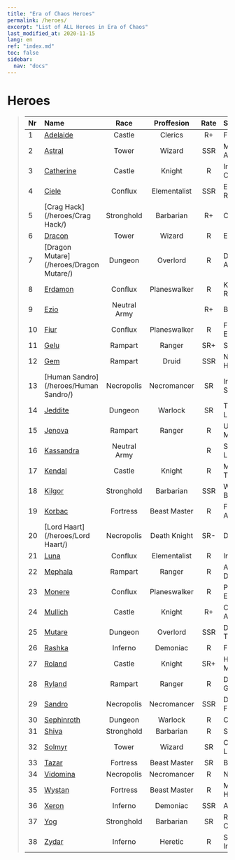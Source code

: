 ```yaml
---
title: "Era of Chaos Heroes"
permalink: /heroes/
excerpt: "List of ALL Heroes in Era of Chaos"
last_modified_at: 2020-11-15
lang: en
ref: "index.md"
toc: false
sidebar:
  nav: "docs"
---
```

# Heroes
>  | Nr |    Name    |  Race   |  Proffesion   |  Rate  |    Specialty     |
>  |:---|:-----------|:-------:|:-------------:|:------:|:-----------------|
>  | 1 | [Adelaide](/heroes/Adelaide/) | Castle | Clerics | R+ |  Frost Ring  |
>  | 2 | [Astral](/heroes/Astral/) | Tower | Wizard | SSR |  Magic Amplification  |
>  | 3 | [Catherine](/heroes/Catherine/) | Castle | Knight | R |  Iron Crusader  |
>  | 4 | [Ciele](/heroes/Ciele/) | Conflux | Elementalist | SSR |  Elemental Resonance  |
>  | 5 | [Crag Hack](/heroes/Crag Hack/) | Stronghold | Barbarian | R+ |  Offense  |
>  | 6 | [Dracon](/heroes/Dracon/) | Tower | Wizard | R |  Enchanter  |
>  | 7 | [Dragon Mutare](/heroes/Dragon Mutare/) | Dungeon | Overlord | R |  Dragon Awakes  |
>  | 8 | [Erdamon](/heroes/Erdamon/) | Conflux | Planeswalker | R |  King of Rocks  |
>  | 9 | [Ezio](/heroes/Ezio/) | Neutral Army |  | R+ |  Brotherhood  |
>  | 10 | [Fiur](/heroes/Fiur/) | Conflux | Planeswalker | R |  Fire Elemental  |
>  | 11 | [Gelu](/heroes/Gelu/) | Rampart | Ranger | SR+ |  Sharpshooter  |
>  | 12 | [Gem](/heroes/Gem/) | Rampart | Druid | SSR |  Natural Healing  |
>  | 13 | [Human Sandro](/heroes/Human Sandro/) | Necropolis | Necromancer | SR |  Immortal Soul  |
>  | 14 | [Jeddite](/heroes/Jeddite/) | Dungeon | Warlock | SR |  The Cycle of Life  |
>  | 15 | [Jenova](/heroes/Jenova/) | Rampart | Ranger | R |  Unicorn Maiden  |
>  | 16 | [Kassandra](/heroes/Kassandra/) | Neutral Army |  | R |  Spartan Legion  |
>  | 17 | [Kendal](/heroes/Kendal/) | Castle | Knight | R |  Master of Tactics  |
>  | 18 | [Kilgor](/heroes/Kilgor/) | Stronghold | Barbarian | SSR |  War Behemoth  |
>  | 19 | [Korbac](/heroes/Korbac/) | Fortress | Beast Master | R |  Flies in the Air  |
>  | 20 | [Lord Haart](/heroes/Lord Haart/) | Necropolis | Death Knight | SR- |  Death Knight  |
>  | 21 | [Luna](/heroes/Luna/) | Conflux | Elementalist | R |  Infernal Wall  |
>  | 22 | [Mephala](/heroes/Mephala/) | Rampart | Ranger | R |  Absolute Defense  |
>  | 23 | [Monere](/heroes/Monere/) | Conflux | Planeswalker | R |  Psychic Elemental  |
>  | 24 | [Mullich](/heroes/Mullich/) | Castle | Knight | R+ |  Charge Assault  |
>  | 25 | [Mutare](/heroes/Mutare/) | Dungeon | Overlord | SSR |  Dungeon Torrent  |
>  | 26 | [Rashka](/heroes/Rashka/) | Inferno | Demoniac | R |  Fire Lord  |
>  | 27 | [Roland](/heroes/Roland/) | Castle | Knight | SR+ |  Heightened Morale  |
>  | 28 | [Ryland](/heroes/Ryland/) | Rampart | Ranger | R |  Dendroid Guard  |
>  | 29 | [Sandro](/heroes/Sandro/) | Necropolis | Necromancer | SSR |  Darkness Falls  |
>  | 30 | [Sephinroth](/heroes/Sephinroth/) | Dungeon | Warlock | R |  Crystal Stare  |
>  | 31 | [Shiva](/heroes/Shiva/) | Stronghold | Barbarian | R |  Stormbringer  |
>  | 32 | [Solmyr](/heroes/Solmyr/) | Tower | Wizard | SR |  Chain Lightning  |
>  | 33 | [Tazar](/heroes/Tazar/) | Fortress | Beast Master | SR |  Bloody Rage  |
>  | 34 | [Vidomina](/heroes/Vidomina/) | Necropolis | Necromancer | R |  Necromancer  |
>  | 35 | [Wystan](/heroes/Wystan/) | Fortress | Beast Master | R |  Marsh Hunter  |
>  | 36 | [Xeron](/heroes/Xeron/) | Inferno | Demoniac | SSR |  Arch Devil  |
>  | 37 | [Yog](/heroes/Yog/) | Stronghold | Barbarian | SR |  Raging Cyclops  |
>  | 38 | [Zydar](/heroes/Zydar/) | Inferno | Heretic | R |  Summon Inferno  |
